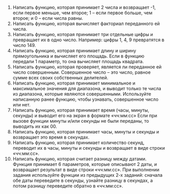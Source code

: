 1. Написать функцию, которая принимает 2 числа и возвращает -1, если первое меньше, чем второе; 1 – если первое
   больше, чем второе; и 0 – если числа равны.
2. Написать функцию, которая вычисляет факториал переданного ей числа.
3. Написать функцию, которая принимает три отдельные
   цифры и превращает их в одно число. Например: цифры 1, 4, 9 превратятся в число 149.
4. Написать функцию, которая принимает длину и ширину прямоугольника и вычисляет его площадь. Если в функцию
   передали 1 параметр, то она вычисляет площадь квадрата.
5. Написать функцию, которая проверяет, является ли переданное ей число совершенным. Совершенное число – это
   число, равное сумме всех своих собственных делителей.
6. Написать функцию, которая принимает минимальное и максимальное значения для диапазона, и выводит только
   те числа из диапазона, которые являются совершенными. Используйте написанную ранее функцию, чтобы узнавать,
   совершенное число или нет.
7. Написать функцию, которая принимает время (часы, минуты, секунды) и выводит его на экран в формате «чч:мм:сс»
   Если при вызове функции минуты и/или секунды не были переданы, то выводить их как 00.
8. Написать функцию, которая принимает часы, минуты и секунды и возвращает это время в секундах.
9. Написать функцию, которая принимает количество секунд, переводит их в часы, минуты и секунды и возвращает в
   виде строки «чч:мм:сс».
10. Написать функцию, которая считает разницу между датами. Функция принимает 6 параметров, которые описывают 2
    даты, и возвращает результат в виде строки «чч:мм:сс». 
    При выполнении задания используйте функции из предыдущих 2-х заданий: сначала обе даты переведите в секунды,
    узнайте разницу в секундах, а потом разницу переведите обратно в «чч:мм:сс».
